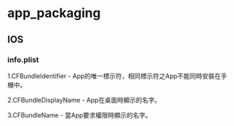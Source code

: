 # app_packaging
## IOS
### info.plist
1.CFBundleIdentifier - App的唯一標示符，相同標示符之App不能同時安裝在手機中。


2.CFBundleDisplayName - App在桌面時顯示的名字。


3.CFBundleName - 當App要求權限時顯示的名字。





